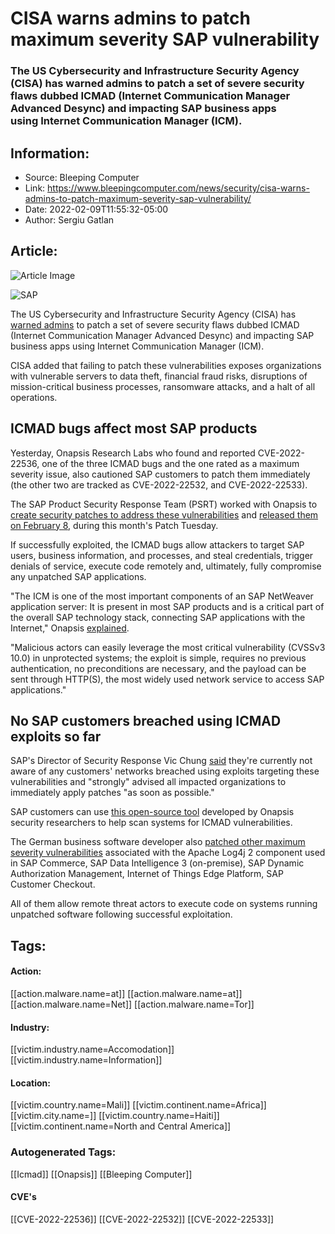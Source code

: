 # CISA warns admins to patch maximum severity SAP vulnerability
### The US Cybersecurity and Infrastructure Security Agency (CISA) has warned admins to patch a set of severe security flaws dubbed ICMAD (Internet Communication Manager Advanced Desync) and impacting SAP business apps using Internet Communication Manager (ICM).

## Information:
+ Source: Bleeping Computer
+ Link: https://www.bleepingcomputer.com/news/security/cisa-warns-admins-to-patch-maximum-severity-sap-vulnerability/
+ Date: 2022-02-09T11:55:32-05:00
+ Author: Sergiu Gatlan


## Article:
![Article Image](https://www.bleepstatic.com/content/hl-images/2022/02/09/SAP.jpg)

![SAP](https://www.bleepstatic.com/content/hl-images/2022/02/09/SAP.jpg)


The US Cybersecurity and Infrastructure Security Agency (CISA) has [warned admins](https://www.cisa.gov/uscert/ncas/current-activity/2022/02/08/critical-vulnerabilities-affecting-sap-applications-employing) to patch a set of severe security flaws dubbed ICMAD (Internet Communication Manager Advanced Desync) and impacting SAP business apps using Internet Communication Manager (ICM).


CISA added that failing to patch these vulnerabilities exposes organizations with vulnerable servers to data theft, financial fraud risks, disruptions of mission-critical business processes, ransomware attacks, and a halt of all operations.


ICMAD bugs affect most SAP products
-----------------------------------


Yesterday, Onapsis Research Labs who found and reported CVE-2022-22536, one of the three ICMAD bugs and the one rated as a maximum severity issue, also cautioned SAP customers to patch them immediately (the other two are tracked as CVE-2022-22532, and CVE-2022-22533).


The SAP Product Security Response Team (PSRT) worked with Onapsis to [create security patches to address these vulnerabilities](https://wiki.scn.sap.com/wiki/display/PSR/SAP+Security+Patch+Day+-+February+2022) and [released them on February 8](http://wiki.scn.sap.com/wiki/display/PSR/SAP+Security+Patch+Day+-+February+2022), during this month's Patch Tuesday.


If successfully exploited, the ICMAD bugs allow attackers to target SAP users, business information, and processes, and steal credentials, trigger denials of service, execute code remotely and, ultimately, fully compromise any unpatched SAP applications.


"The ICM is one of the most important components of an SAP NetWeaver application server: It is present in most SAP products and is a critical part of the overall SAP technology stack, connecting SAP applications with the Internet," Onapsis [explained](https://onapsis.com/icmad-sap-cybersecurity-vulnerabilities).


"Malicious actors can easily leverage the most critical vulnerability (CVSSv3 10.0) in unprotected systems; the exploit is simple, requires no previous authentication, no preconditions are necessary, and the payload can be sent through HTTP(S), the most widely used network service to access SAP applications."


No SAP customers breached using ICMAD exploits so far
-----------------------------------------------------


SAP's Director of Security Response Vic Chung [said](https://blogs.sap.com/2022/02/08/sap-partners-with-onapsis-to-identify-and-patch-cybersecurity-vulnerabilities/) they're currently not aware of any customers' networks breached using exploits targeting these vulnerabilities and "strongly" advised all impacted organizations to immediately apply patches "as soon as possible."


SAP customers can use [this open-source tool](http://github.com/Onapsis/onapsis_icmad_scanner) developed by Onapsis security researchers to help scan systems for ICMAD vulnerabilities.


The German business software developer also [patched other maximum severity vulnerabilities](https://wiki.scn.sap.com/wiki/display/PSR/SAP+Security+Patch+Day+-+February+2022) associated with the Apache Log4j 2 component used in SAP Commerce, SAP Data Intelligence 3 (on-premise), SAP Dynamic Authorization Management, Internet of Things Edge Platform, SAP Customer Checkout.


All of them allow remote threat actors to execute code on systems running unpatched software following successful exploitation.





## Tags:

#### Action:
[[action.malware.name=at]] [[action.malware.name=at]] [[action.malware.name=Net]] [[action.malware.name=Tor]]

#### Industry:
[[victim.industry.name=Accomodation]] [[victim.industry.name=Information]]

#### Location:
[[victim.country.name=Mali]] [[victim.continent.name=Africa]] [[victim.city.name=]] [[victim.country.name=Haiti]] [[victim.continent.name=North and Central America]]

### Autogenerated Tags:
[[Icmad]] [[Onapsis]] [[Bleeping Computer]]
#### CVE's
[[CVE-2022-22536]] [[CVE-2022-22532]] [[CVE-2022-22533]]

